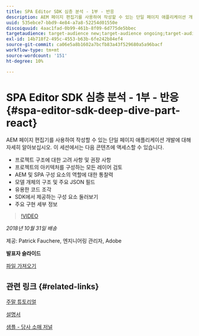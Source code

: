 ```yaml
---
title: SPA Editor SDK 심층 분석 - 1부 - 반응
description: AEM 페이지 편집기를 사용하여 작성할 수 있는 단일 페이지 애플리케이션 개발에 대해 자세히 알아보십시오.
uuid: 535ebce7-bbd9-4e84-a7a8-52254d01550e
discoiquuid: 4aac1fad-0b99-461b-8f09-6d775de5bbec
targetaudience: target-audience new;target-audience ongoing;target-audience upgrader
exl-id: 14b718f2-495c-4553-b63b-6fe242b84ef4
source-git-commit: ca06e5a8b1602a7bcfb83a43f529680a5a96bacf
workflow-type: tm+mt
source-wordcount: '151'
ht-degree: 10%

---
```


# SPA Editor SDK 심층 분석 - 1부 - 반응 {#spa-editor-sdk-deep-dive-part-react}

AEM 페이지 편집기를 사용하여 작성할 수 있는 단일 페이지 애플리케이션 개발에 대해 자세히 알아보십시오. 이 세션에서는 다음 콘텐츠에 액세스할 수 있습니다.

* 프로젝트 구조에 대한 고려 사항 및 권장 사항
* 프로젝트의 아키텍처를 구성하는 모든 레이어 검토
* AEM 및 SPA 구성 요소의 역할에 대한 통찰력
* 모델 개체의 구조 및 주요 JSON 필드
* 유용한 코드 조각
* SDK에서 제공하는 구성 요소 둘러보기
* 주요 구현 세부 정보

>[!VIDEO](https://video.tv.adobe.com/v/25194/?quality=9)

*2018년 10월 31일 배송*

제공: Patrick Fauchere, 엔지니어링 관리자, Adobe

**발표자 슬라이드**

[파일 가져오기](assets/aem-gems-spa-editordeepdive-react-10312018.pdf)

## 관련 링크 {#related-links}

[주말 튜토리얼](https://experienceleague.adobe.com/docs/experience-manager-learn/getting-started-wknd-tutorial-develop/overview.html)

[설명서](https://helpx.adobe.com/kr/experience-manager/6-4/sites/developing/using/spa-overview.html)

[샘플 - 당사 소매 저널](https://github.com/adobe/aem-sample-we-retail-journal)

<!--
[Get back to the Overview](https://helpx.adobe.com/experience-manager/kt/eseminars/gems/aem-index.html)
-->
